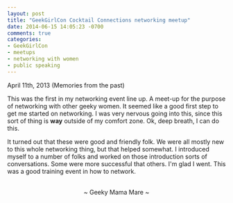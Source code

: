 ```yaml
---
layout: post
title: "GeekGirlCon Cocktail Connections networking meetup"
date: 2014-06-15 14:05:23 -0700
comments: true
categories:
- GeekGirlCon
- meetups
- networking with women
- public speaking
---
```

April 11th, 2013 (Memories from the past)

This was the first in my networking event line up.  A meet-up for the purpose of networking with other geeky women.  It seemed like a good first step to get me started on networking.  I was very nervous going into this, since this sort of thing is <b>way</b> outside of my comfort zone.  Ok, deep breath, I can do this.

It turned out that these were good and friendly folk.  We were all mostly new to this whole networking thing, but that helped somewhat.  I introduced myself to a number of folks and worked on those introduction sorts of conversations.  Some were more successful that others.  I'm glad I went.  This was a good training event in how to network.

<br>
<center>~ Geeky Mama Mare ~</center>

